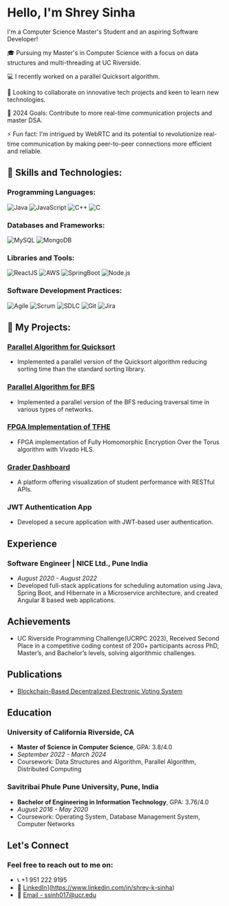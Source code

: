 # Hello, I'm Shrey Sinha

I'm a Computer Science Master's Student and an aspiring Software Developer!

🎓 Pursuing my Master's in Computer Science with a focus on data structures and multi-threading at UC Riverside.

💻 I recently worked on a parallel Quicksort algorithm.

<!--📚 Enhancing my knowledge in Data Structures and Algorithms for future opportunities. -->
🤝 Looking to collaborate on innovative tech projects and keen to learn new technologies.

🎯 2024 Goals: Contribute to more real-time communication projects and master DSA.

⚡ Fun fact:  I'm intrigued by WebRTC and its potential to revolutionize real-time communication by making peer-to-peer connections more efficient and reliable.

## 🚀 Skills and Technologies:

### Programming Languages:
![Java](https://img.shields.io/badge/-Java-007396?style=flat&logo=Java&logoColor=white)
![JavaScript](https://img.shields.io/badge/-JavaScript-F7DF1E?style=flat&logo=javascript&logoColor=black)
![C++](https://img.shields.io/badge/-C++-blue?logo=cplusplus)
![C](https://img.shields.io/badge/-C-A8B9CC?style=flat&logo=C&logoColor=white)

### Databases and Frameworks:
![MySQL](https://img.shields.io/badge/-MySQL-4479A1?style=flat&logo=mysql&logoColor=white)
![MongoDB](https://img.shields.io/badge/-MongoDB-47A248?style=flat&logo=mongodb&logoColor=white)

### Libraries and Tools:
![ReactJS](https://img.shields.io/badge/-ReactJS-61DAFB?style=flat&logo=react&logoColor=black)
![AWS](https://img.shields.io/badge/-AWS-232F3E?style=flat&logo=amazon-aws&logoColor=white)
![SpringBoot](https://img.shields.io/badge/SpringBoot-6DB33F?style=flat-square&logo=Spring&logoColor=white)
![Node.js](https://img.shields.io/npm/v/npm.svg?logo=nodedotjs)

### Software Development Practices:
![Agile](https://img.shields.io/badge/-Agile-007396?style=flat)
![Scrum](https://img.shields.io/badge/-Scrum-008680?style=flat)
![SDLC](https://img.shields.io/badge/-SDLC-FCC624?style=flat)
![Git](https://img.shields.io/badge/-Git-F05032?style=flat&logo=git&logoColor=white)
![Jira](https://img.shields.io/badge/-Jira-0052CC?style=flat&logo=jira&logoColor=white)

## 🚀 My Projects:

### [Parallel Algorithm for Quicksort](https://github.com/ucrparlay-class/project1-shreks99)
- Implemented a parallel version of the Quicksort algorithm reducing sorting time than the standard sorting library.

### [Parallel Algorithm for BFS](https://github.com/ucrparlay-class/project2-shreks99)
- Implemented a parallel version of the BFS reducing traversal time in various types of networks.
  
### [FPGA Implementation of TFHE](https://github.com/shreks99/fpga-tfhe)
- FPGA implementation of Fully Homomorphic Encryption Over the Torus algorithm with Vivado HLS.

### [Grader Dashboard](https://github.com/shreks99/Grader-Dashboard)
- A platform offering visualization of student performance with RESTful APIs.
  
### JWT Authentication App
- Developed a secure application with JWT-based user authentication.

## Experience

### Software Engineer | NICE Ltd., Pune India
- *August 2020 - August 2022*
- Developed full-stack applications for scheduling automation using Java, Spring Boot, and Hibernate in a Microservice architecture, and created Angular 8 based web applications.


## Achievements

- UC Riverside Programming Challenge(UCRPC 2023), Received Second Place in a competitive coding
contest of 200+ participants across PhD, Master’s, and Bachelor’s levels, solving algorithmic challenges.

## Publications

- [Blockchain-Based Decentralized Electronic Voting System](https://doi.org/10.1007/978-981-16-6309-3_32)

## Education

### University of California Riverside, CA
- **Master of Science in Computer Science**, GPA: 3.8/4.0
- *September 2022 - March 2024*
- Coursework: Data Structures and Algorithm, Parallel Algorithm, Distributed Computing

### Savitribai Phule Pune University, Pune, India
- **Bachelor of Engineering in Information Technology**, GPA: 3.76/4.0
- *August 2016 - May 2020*
- Coursework: Operating System, Database Management System, Computer Networks

## Let's Connect
### Feel free to reach out to me on:
- 📞 +1 951 222 9195
- 🔗 [LinkedIn](https://img.shields.io/badge/LinkedIn-blue?style=flat&logo=linkedin&logoColor=white)](https://www.linkedin.com/in/shrey-k-sinha)
- 📧 [Email - ssinh017@ucr.edu](mailto:ssinh017@ucr.edu)

<!--
**shreks99/shreks99** is a ✨ _special_ ✨ repository because its `README.md` (this file) appears on your GitHub profile.

Here are some ideas to get you started:

- 🔭 I’m currently working on ...
- 🌱 I’m currently learning ...
- 👯 I’m looking to collaborate on ...
- 🤔 I’m looking for help with ...
- 💬 Ask me about ...
- 📫 How to reach me: ...
- 😄 Pronouns: ...
- ⚡ Fun fact: ...
-->
